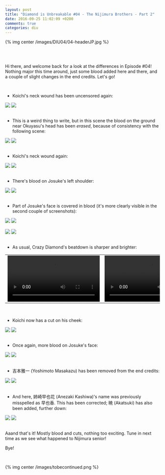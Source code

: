 ```yaml
---
layout: post
title: "Diamond is Unbreakable #04 - The Nijimura Brothers - Part 2"
date: 2016-09-25 11:02:09 +0200
comments: true
categories: diu
---
```


{% img center /images/DIU04/04-headerJP.jpg %}
<!-- more -->

<br>
<br>

Hi there, and welcome back for a look at the differences in Episode #04! Nothing major this time around, just some blood added here and there, and a couple of slight changes in the end credits. Let's go!

<br>

- Koichi's neck wound has been uncensored again:

<div id="container1" class="twentytwenty-container">
 <img src="/images/DIU04/tv-06260.jpg" />
 <img src="/images/DIU04/bd-06260.jpg" />
</div>

<br>

- This is a weird thing to write, but in this scene the blood on the ground near Okuyasu's head has been *erased*, because of consistency with the following scene:

<div id="container1" class="twentytwenty-container">
 <img src="/images/DIU04/tv-06890.jpg" />
 <img src="/images/DIU04/bd-06890.jpg" />
</div>

<br>

- Koichi's neck wound again:

<div id="container1" class="twentytwenty-container">
 <img src="/images/DIU04/tv-11900.jpg" />
 <img src="/images/DIU04/bd-11900.jpg" />
</div>

<br>

- There's blood on Josuke's left shoulder:

<div id="container1" class="twentytwenty-container">
 <img src="/images/DIU04/tv-19275.jpg" />
 <img src="/images/DIU04/bd-19275.jpg" />
</div>

<br>

- Part of Josuke's face is covered in blood (it's more clearly visible in the second couple of screenshots):

<div id="container1" class="twentytwenty-container">
 <img src="/images/DIU04/tv-19690.jpg" />
 <img src="/images/DIU04/bd-19690.jpg" />
</div>

<br>

<div id="container1" class="twentytwenty-container">
 <img src="/images/DIU04/tv-20100.jpg" />
 <img src="/images/DIU04/bd-20100.jpg" />
</div>

<br>

- As usual, Crazy Diamond's beatdown is sharper and brighter:

<table width="100%">
<tr>
<td align="left" valign="top" width="50%">
<video class='center' nocontrols loop preload='auto'>
  <source src=/videos/DIU04/TV%201%20-%20beatdown.webm type='video/webm; codecs="vp8, vorbis"'>
</video>
</td>
<td align="left" valign="top" width="50%">
<video class='center' nocontrols loop preload='auto'>
  <source src=/videos/DIU04/BD%201%20-%20beatdown.webm type='video/webm; codecs="vp8, vorbis"'>
</video>
</td>
</tr>
</table>

<br>

- Koichi now has a cut on his cheek:

<div id="container1" class="twentytwenty-container">
 <img src="/images/DIU04/tv-28765.jpg" />
 <img src="/images/DIU04/bd-28765.jpg" />
</div>

<br>

- Once again, more blood on Josuke's face:

<div id="container1" class="twentytwenty-container">
 <img src="/images/DIU04/tv-28900.jpg" />
 <img src="/images/DIU04/bd-28900.jpg" />
</div>

<br>

- 吉本雅一 (Yoshimoto Masakazu) has been removed from the end credits:

<div id="container1" class="twentytwenty-container">
 <img src="/images/DIU04/tv-32520.jpg" />
 <img src="/images/DIU04/bd-32520.jpg" />
</div>

<br>

- And here, 姉崎早也花 (Anezaki Kashiwa)'s name was previously misspelled as 早也香. This has been corrected; 暁 (Akatsuki) has also been added, further down:

<div id="container1" class="twentytwenty-container">
 <img src="/images/DIU04/tv-32596.jpg" />
 <img src="/images/DIU04/bd-32596.jpg" />
</div>

<br>

Aaand that's it! Mostly blood and cuts, nothing too exciting. Tune in next time as we see what happened to Nijimura senior!

Bye!

<br>

{% img center /images/tobecontinued.png %}
